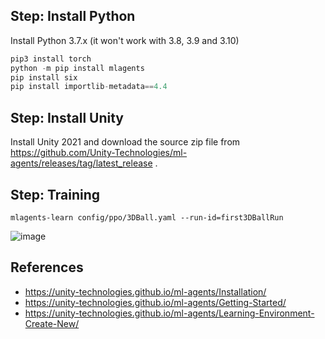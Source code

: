 
## Step: Install Python
Install Python 3.7.x (it won't work with 3.8, 3.9 and 3.10)

```python
pip3 install torch
python -m pip install mlagents
pip install six
pip install importlib-metadata==4.4
```

## Step: Install Unity
Install Unity 2021 and download the source zip file from https://github.com/Unity-Technologies/ml-agents/releases/tag/latest_release . 

## Step: Training
```
mlagents-learn config/ppo/3DBall.yaml --run-id=first3DBallRun
```

![image](https://github.com/hughiephan/DPL/assets/16631121/de5919d4-0a4f-425e-ad3c-f5a9b6fb9afe)


## References
- https://unity-technologies.github.io/ml-agents/Installation/
- https://unity-technologies.github.io/ml-agents/Getting-Started/
- https://unity-technologies.github.io/ml-agents/Learning-Environment-Create-New/
